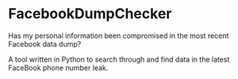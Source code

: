 # FacebookDumpChecker
Has my personal information been compromised in the most recent Facebook data dump?

A tool written in Python to search through and find data in the latest FaceBook phone number leak. 
